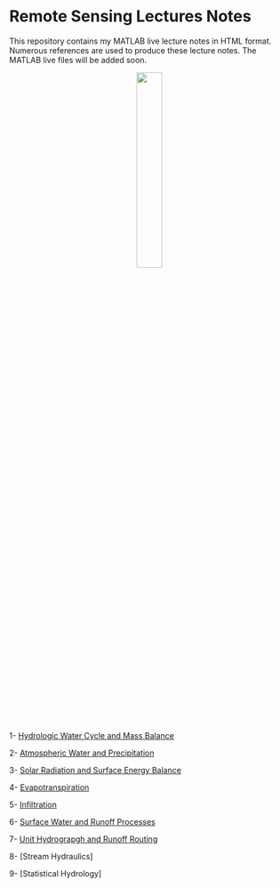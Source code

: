# Remote Sensing Lectures Notes

This repository contains my MATLAB live lecture notes in HTML format. Numerous references are used to produce these lecture notes. The MATLAB live files will be added soon. 

<p align="center">
  <img width=30% height=30% src="https://user-images.githubusercontent.com/46690843/202560451-a55bc779-0df9-44e8-8429-ebaeb156a4a1.gif">
</p>

1- [Hydrologic Water Cycle and Mass Balance](https://htmlpreview.github.io/?https://github.com/aebtehaj/Intro_Hydrology_Lectures/blob/main/Chapter_01.html)

2- [Atmospheric Water and Precipitation](https://htmlpreview.github.io/?https://github.com/aebtehaj/Intro_Hydrology_Lectures/blob/main/Chapter_02.html)

3- [Solar Radiation and Surface Energy Balance](https://htmlpreview.github.io/?https://github.com/aebtehaj/Intro_Hydrology_Lectures/blob/main/Chapter_03.html)

4- [Evapotranspiration](https://htmlpreview.github.io/?https://github.com/aebtehaj/Intro_Hydrology_Lectures/blob/main/Chapter_04.html)

5- [Infiltration](https://htmlpreview.github.io/?https://github.com/aebtehaj/Intro_Hydrology_Lectures/blob/main/Chapter_05.html)

6- [Surface Water and Runoff Processes](https://htmlpreview.github.io/?https://github.com/aebtehaj/Intro_Hydrology_Lectures/blob/main/Chapter_06.html)

7- [Unit Hydrograpgh and Runoff Routing](https://htmlpreview.github.io/?https://github.com/aebtehaj/Intro_Hydrology_Lectures/blob/main/Chapter_07.html)

8- [Stream Hydraulics]

9- [Statistical Hydrology]

